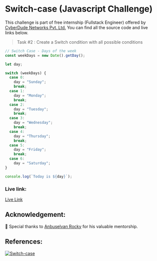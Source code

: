 # Switch-case (Javascript Challenge)

This challenge is part of free internship (Fullstack Engineer) offered by [CyberDude Networks Pvt. Ltd.](https://cyberdudenetworks.com) You can find all the source code and live links below.

> Task #2 : Create a Switch condition with all possible conditions

```js
// Switch Case - Days of the week
const weekDays = new Date().getDay();

let day;

switch (weekDays) {
  case 0:
    day = "Sunday";
    break;
  case 1:
    day = "Monday";
    break;
  case 2:
    day = "Tuesday";
    break;
  case 3:
    day = "Wednesday";
    break;
  case 4:
    day = "Thursday";
    break;
  case 5:
    day = "Friday";
    break;
  case 6:
    day = "Saturday";
}

console.log(`Today is ${day}`);
```

### Live link:

[Live Link](https://danielace1.github.io/cyberdude-challenges/javascript/02-switch-case/)

## Acknowledgement:

🎉 Special thanks to [Anbuselvan Rocky](https://github.com/anburocky3) for his valuable mentorship.

## References:

[![Switch-case](https://img.youtube.com/vi/xG5IUyZvbDk/0.jpg)](https://www.youtube.com/watch?v=xG5IUyZvbDk "Switch-case")
